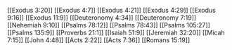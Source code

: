 [[Exodus 3:20]]
[[Exodus 4:7]]
[[Exodus 4:21]]
[[Exodus 4:29]]
[[Exodus 9:16]]
[[Exodus 11:9]]
[[Deuteronomy 4:34]]
[[Deuteronomy 7:19]]
[[Nehemiah 9:10]]
[[Psalms 78:12]]
[[Psalms 78:43]]
[[Psalms 105:27]]
[[Psalms 135:9]]
[[Proverbs 21:1]]
[[Isaiah 51:9]]
[[Jeremiah 32:20]]
[[Micah 7:15]]
[[John 4:48]]
[[Acts 2:22]]
[[Acts 7:36]]
[[Romans 15:19]]
